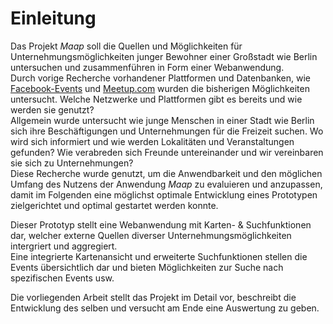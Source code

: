 # Einleitung

Das Projekt *Maap* soll die Quellen und Möglichkeiten für Unternehmungsmöglichkeiten junger Bewohner einer Großstadt wie Berlin untersuchen und zusammenführen in Form einer Webanwendung.  
Durch vorige Recherche vorhandener Plattformen und Datenbanken, wie [Facebook-Events](https://www.facebook.com/events/) und [Meetup.com](http://www.meetup.com/de/) wurden die bisherigen Möglichkeiten untersucht. Welche Netzwerke und Plattformen gibt es bereits und wie werden sie genutzt?  
Allgemein wurde untersucht wie junge Menschen in einer Stadt wie Berlin sich ihre Beschäftigungen und Unternehmungen für die Freizeit suchen. Wo wird sich informiert und wie werden Lokalitäten und Veranstaltungen gefunden? Wie verabreden sich Freunde untereinander und wir vereinbaren sie sich zu Unternehmungen?  
Diese Recherche wurde genutzt, um die Anwendbarkeit und den möglichen Umfang des Nutzens der Anwendung *Maap* zu evaluieren und anzupassen, damit im Folgenden eine möglichst optimale Entwicklung eines Prototypen zielgerichtet und optimal gestartet werden konnte.

Dieser Prototyp stellt eine Webanwendung mit Karten- & Suchfunktionen dar, welcher externe Quellen diverser Unternehmungsmöglichkeiten intergriert und aggregiert.  
Eine integrierte Kartenansicht und erweiterte Suchfunktionen  stellen die Events übersichtlich dar und bieten Möglichkeiten zur Suche nach spezifischen Events usw.

Die vorliegenden Arbeit stellt das Projekt im Detail vor, beschreibt die Entwicklung des selben und versucht am Ende eine Auswertung zu geben.
